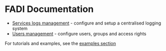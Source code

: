 FADI Documentation
==========

* [Services logs management](LOGGING.md) - configure and setup a centralised logging system
* [Users management](USERMANAGEMENT.md) - configure users, groups and access rights

For tutorials and examples, see the [examples section](examples/README.md)